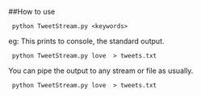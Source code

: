 
##How to use

```
 python TweetStream.py <keywords>
```

eg:
This prints to console, the standard output.

```
 python TweetStream.py love  > tweets.txt
```
 You can pipe the output to any stream or file as usually. 
 
```
 python TweetStream.py love  > tweets.txt
```
